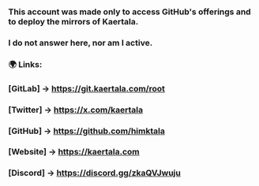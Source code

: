 ### This account was made only to access GitHub's offerings and to deploy the mirrors of Kaertala.
### I do not answer here, nor am I active.


### 🌍 **Links**:
### [GitLab] → https://git.kaertala.com/root
### [Twitter] → https://x.com/kaertala
### [GitHub] → https://github.com/himktala
### [Website] → https://kaertala.com
### [Discord] → https://discord.gg/zkaQVJwuju

